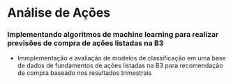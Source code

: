 # Análise de Ações   
### Implementando algoritmos de machine learning para realizar previsões de compra de ações listadas na B3
- Immplementação e avaliação de modelos de classificação em uma base de dados de fundamentos de ações listadas na B3 para recomendação de compra baseado nos resultados trimestrais

